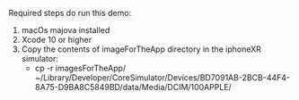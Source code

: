 Required steps do run this demo:

1. macOs majova installed
2. Xcode 10 or higher
3. Copy the contents of imageForTheApp directory in the iphoneXR simulator:
    - cp -r imagesForTheApp/ ~/Library/Developer/CoreSimulator/Devices/BD7091AB-2BCB-44F4-8A75-D9BA8C5849BD/data/Media/DCIM/100APPLE/

